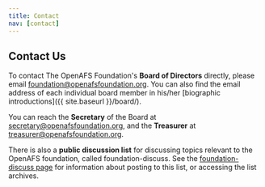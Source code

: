 ```yaml
---
title: Contact
nav: [contact]
---
```


##  Contact Us  ##

To contact The OpenAFS Foundation's **Board of Directors** directly, please email
<foundation@openafsfoundation.org>. You can also find the email address of each individual
board member in his/her [biographic introductions]({{ site.baseurl }}/board/).

You can reach the **Secretary** of the Board at <secretary@openafsfoundation.org>, and the
**Treasurer** at <treasurer@openafsfoundation.org>.

There is also a **public discussion list** for discussing topics relevant to the
OpenAFS foundation, called foundation-discuss. See the [foundation-discuss
page](http://lists.openafs.org/mailman/listinfo/foundation-discuss) for
information about posting to this list, or accessing the list archives.

